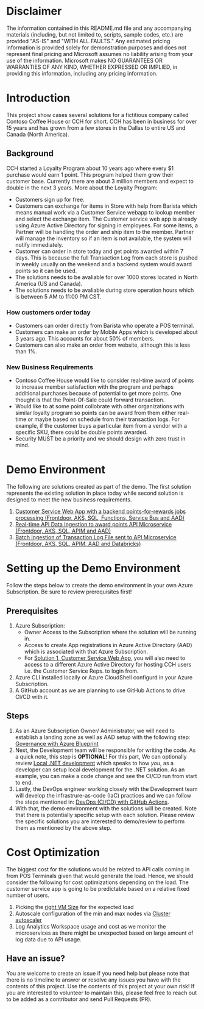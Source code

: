 # Disclaimer
The information contained in this README.md file and any accompanying materials (including, but not limited to, scripts, sample codes, etc.) are provided "AS-IS" and "WITH ALL FAULTS." Any estimated pricing information is provided solely for demonstration purposes and does not represent final pricing and Microsoft assumes no liability arising from your use of the information. Microsoft makes NO GUARANTEES OR WARRANTIES OF ANY KIND, WHETHER EXPRESSED OR IMPLIED, in providing this information, including any pricing information.

# Introduction 
This project show cases several solutions for a fictitious company called Contoso Coffee House or CCH for short. CCH has been in business for over 15 years and has grown from a few stores in the Dallas to entire US and Canada (North America).

## Background
CCH started a Loyalty Program about 10 years ago where every $1 purchase would earn 1 point. This program helped them grow their customer base. Currently there are about 3 million members and expect to double in the next 3 years. More about the Loyalty Program:

* Customers sign up for free.
* Customers can exchange for items in Store with help from Barista which means manual work via a Customer Service webapp to lookup member and select the exchange item. The Customer service web app is already using Azure Active Directory for signing in employees. For some items, a Partner will be handling the order and ship item to the member. Partner will manage the inventory so if an item is not available, the system will notify immediately.
* Customer can order in store today and get points awarded within 7 days. This is because the full Transaction Log from each store is pushed in weekly usually on the weekend and a backend system would award points so it can be used.
* The solutions needs to be avaliable for over 1000 stores located in North America (US and Canada).
* The solutions needs to be avaliable during store operation hours which is between 5 AM to 11:00 PM CST.

### How customers order today
* Customers can order directly from Barista who operate a POS terminal.
* Customers can make an order by Mobile Apps which is developed about 3 years ago. This accounts for about 50% of members.
* Customers can also make an order from website, although this is less than 1%.

### New Business Requirements
* Contoso Coffee House would like to consider real-time award of points to increase member satisfaction with the program and perhaps additional purchases because of potential to get more points. One thought is that the Point-Of-Sale could forward transaction.
* Would like to at some point collobrate with other organizations with similar loyalty program so points can be award from them either real-time or maybe based on schedule from their transaction logs. For example, if the customer buys a particular item from a vendor with a specific SKU, there could be double points awarded.
* Security MUST be a priority and we should design with zero trust in mind.

# Demo Environment
The following are solutions created as part of the demo. The first solution represents the existing solution in place today while second solution is designed to meet the new business requirements. 

1. [Customer Service Web App with a backend points-for-rewards jobs processing (Frontdoor, AKS, SQL, Functions, Service Bus and AAD)](APP.md)
2. [Real-time API Data Ingestion to award points API Microservice (Frontdoor, AKS, SQL, APIM and AAD)](AKS.md)
3. [Batch Ingestion of Transaction Log File sent to API Microservice (Frontdoor, AKS, SQL, APIM, AAD and Databricks)](BATCHPROCESSING.md)

# Setting up the Demo Environment
Follow the steps below to create the demo environment in your own Azure Subscription. Be sure to review prerequisites first!

## Prerequisites
1. Azure Subscription:
    * Owner Access to the Subscription where the solution will be running in.
    * Access to create App registrations in Azure Active Directory (AAD) which is associated with that Azure Subscription.
    * For [Solution 1, Customer Service Web App](APP.md), you will also need to access to a different Azure Active Directory for hosting CCH users i.e. the Customer Service Reps. to login from.
2. Azure CLI installed locally or Azure CloudShell configurd in your Azure Subscription.
3. A GitHub account as we are planning to use GitHub Actions to drive CI/CD with it.

## Steps
1. As an Azure Subscription Owner/ Administrator, we will need to establish a landing zone as well as AAD setup with the following step: [Governance with Azure Blueprint](AZUREBLUEPRINTS.md)
2. Next, the Development team will be responsible for writing the code. As a quick note, this step is **OPTIONAL**! For this part, We can optionally review [Local .NET development](LOCALDEV.md) which speaks to how *you*, as a developer can setup local development for the .NET solution. As an example, you can make a code change and see the CI/CD run from start to end.
3. Lastly, the DevOps engineer working closely with the Development team will develop the infrastrure-as-code (IaC) practices and we can follow the steps mentioned in: [DevOps (CI/CD) with GitHub Actions](DEVOPS.md).
4. With that, the demo environment with the solutions will be created. Note that there is potentially specific setup with each solution. Please review the specific solutions you are interested to demo/review to perform them as mentioned by the above step.

# Cost Optimization
The biggest cost for the solutions would be related to API calls coming in from POS Terminals given that would generate the load. Hence, we should consider the following for cost optimizations depending on the load. The customer service app is going to be predictable based on a relative fixed number of users.

1. Picking the [right VM Size](https://docs.microsoft.com/en-us/azure/virtual-machines/sizes) for the expected load
2. Autoscale configuration of the min and max nodes via [Cluster autoscaler](https://docs.microsoft.com/en-us/azure/aks/cluster-autoscaler)
3. Log Analytics Workspace usage and cost as we monitor the microservices as there might be unexpected based on large amount of log data due to API usage.

## Have an issue?
You are welcome to create an issue if you need help but please note that there is no timeline to answer or resolve any issues you have with the contents of this project. Use the contents of this project at your own risk! If you are interested to volunteer to maintain this, please feel free to reach out to be added as a contributor and send Pull Requests (PR).
